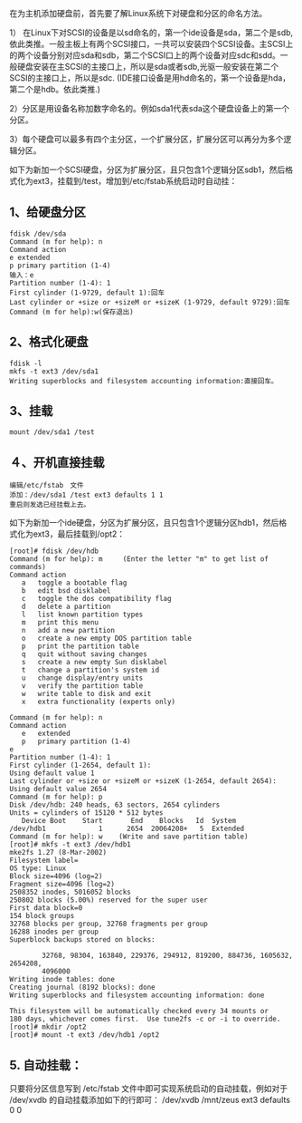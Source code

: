 在为主机添加硬盘前，首先要了解Linux系统下对硬盘和分区的命名方法。

1） 在Linux下对SCSI的设备是以sd命名的，第一个ide设备是sda，第二个是sdb,依此类推。一般主板上有两个SCSI接口，一共可以安装四个SCSI设备。主SCSI上的两个设备分别对应sda和sdb，第二个SCSI口上的两个设备对应sdc和sdd。一般硬盘安装在主SCSI的主接口上，所以是sda或者sdb,光驱一般安装在第二个SCSI的主接口上，所以是sdc. (IDE接口设备是用hd命名的，第一个设备是hda，第二个是hdb。依此类推.)

2）分区是用设备名称加数字命名的。例如sda1代表sda这个硬盘设备上的第一个分区。

3）每个硬盘可以最多有四个主分区，一个扩展分区，扩展分区可以再分为多个逻辑分区。

如下为新加一个SCSI硬盘，分区为扩展分区，且只包含1个逻辑分区sdb1，然后格式化为ext3，挂载到/test，增加到/etc/fstab系统启动时自动挂：

## 1、给硬盘分区

```
fdisk /dev/sda
Command (m for help): n
Command action
e extended
p primary partition (1-4)
输入：e
Partition number (1-4): 1
First cylinder (1-9729, default 1):回车
Last cylinder or +size or +sizeM or +sizeK (1-9729, default 9729):回车
Command (m for help):w(保存退出)
```

## 2、格式化硬盘

```
fdisk -l
mkfs -t ext3 /dev/sda1
Writing superblocks and filesystem accounting information:直接回车。
```

## 3、挂载

```
mount /dev/sda1 /test
```

## ４、开机直接挂载

```
编辑/etc/fstab　文件
添加：/dev/sda1 /test ext3 defaults 1 1
重启则发选已经挂载上去。
```

如下为新加一个ide硬盘，分区为扩展分区，且只包含1个逻辑分区hdb1，然后格式化为ext3，最后挂载到/opt2：

```
[root]# fdisk /dev/hdb
Command (m for help): m     (Enter the letter "m" to get list of commands)
Command action
   a   toggle a bootable flag
   b   edit bsd disklabel
   c   toggle the dos compatibility flag
   d   delete a partition
   l   list known partition types
   m   print this menu
   n   add a new partition
   o   create a new empty DOS partition table
   p   print the partition table
   q   quit without saving changes
   s   create a new empty Sun disklabel
   t   change a partition's system id
   u   change display/entry units
   v   verify the partition table
   w   write table to disk and exit
   x   extra functionality (experts only)

Command (m for help): n
Command action
   e   extended
   p   primary partition (1-4)
e
Partition number (1-4): 1
First cylinder (1-2654, default 1):
Using default value 1
Last cylinder or +size or +sizeM or +sizeK (1-2654, default 2654):
Using default value 2654
Command (m for help): p
Disk /dev/hdb: 240 heads, 63 sectors, 2654 cylinders
Units = cylinders of 15120 * 512 bytes
   Device Boot    Start       End    Blocks   Id  System
/dev/hdb1             1      2654  20064208+   5  Extended
Command (m for help): w    (Write and save partition table)
[root]# mkfs -t ext3 /dev/hdb1
mke2fs 1.27 (8-Mar-2002)
Filesystem label=
OS type: Linux
Block size=4096 (log=2)
Fragment size=4096 (log=2)
2508352 inodes, 5016052 blocks
250802 blocks (5.00%) reserved for the super user
First data block=0
154 block groups
32768 blocks per group, 32768 fragments per group
16288 inodes per group
Superblock backups stored on blocks:

        32768, 98304, 163840, 229376, 294912, 819200, 884736, 1605632, 2654208,
        4096000
Writing inode tables: done
Creating journal (8192 blocks): done
Writing superblocks and filesystem accounting information: done

This filesystem will be automatically checked every 34 mounts or
180 days, whichever comes first.  Use tune2fs -c or -i to override.
[root]# mkdir /opt2
[root]# mount -t ext3 /dev/hdb1 /opt2
```

## 5. 自动挂载：

只要将分区信息写到 /etc/fstab 文件中即可实现系统启动的自动挂载，例如对于 /dev/xvdb 的自动挂载添加如下的行即可： /dev/xvdb /mnt/zeus ext3 defaults 0 0